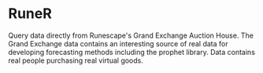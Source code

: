 # RuneR

Query data directly from Runescape's Grand Exchange Auction House. The Grand Exchange data contains an interesting source of real data for developing forecasting methods including the prophet library. Data contains real people purchasing real virtual goods.
